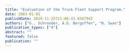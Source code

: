 ```yaml
---
title: "Evaluation of the Truck Fleet Support Program."
date: 2003-01-01
publishDate: 2019-11-25T21:06:43.834794Z
authors: ["G., Schroeder, A.D. Bergoffen", "N. Swan"]
publication_types: ["4"]
abstract: ""
featured: false
publication: ""
---
```


